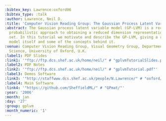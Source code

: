 ```yaml
---
:bibtex_key: Lawrence:oxford06
:bibtex_type: :talk
:author: Lawrence, Neil D.
:title: 'Computer Vision Reading Group: The Gaussian Process Latent Variable Model'
:abstract: The Gaussian process latent variable model (GP-LVM) is a recently proposed
  probabilistic approach to obtaining a reduced dimension representation of a data
  set. In this tutorial we motivate and describe the GP-LVM, giving a review of the
  model itself and some of the concepts behind it.
:venue: Computer Vision Reading Group, Visual Geometry Group, Department of Engineering
  Science, University of Oxford, U.K.
:label1: PDF Slides
:link1: '"ftp://ftp.dcs.shef.ac.uk/home/neil/" # "gplvmTutorialSlides.pdf"'
:label2: PDF Notes
:link2: '"ftp://ftp.dcs.shef.ac.uk/home/neil/" # "gplvmTutorial.pdf"'
:label3: Demos Software
:link3: '"http://staffwww.dcs.shef.ac.uk/people/N.Lawrence/" # "oxford/"'
:label4: Main Software
:link4: '"https://github.com/SheffieldML/" # "GPmat/"'
:year: '2006'
:month: jan
:day: '27'
:group: gplvm
:month_numeric: '1'
---
```


